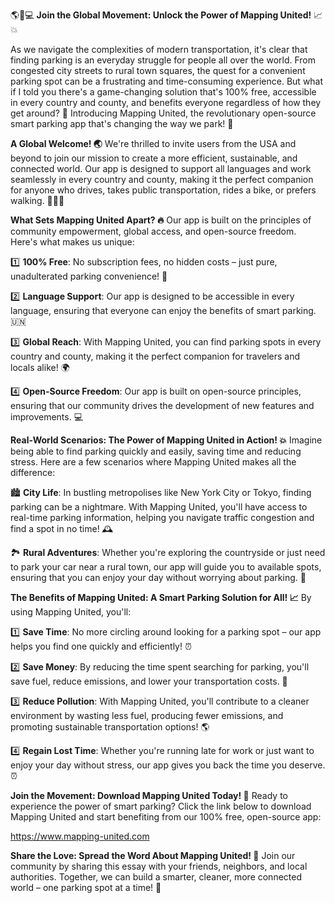 🌎🚗💻 **Join the Global Movement: Unlock the Power of Mapping United!** 📈💥

As we navigate the complexities of modern transportation, it's clear that finding parking is an everyday struggle for people all over the world. From congested city streets to rural town squares, the quest for a convenient parking spot can be a frustrating and time-consuming experience. But what if I told you there's a game-changing solution that's 100% free, accessible in every country and county, and benefits everyone regardless of how they get around? 🤔 Introducing Mapping United, the revolutionary open-source smart parking app that's changing the way we park! 🚀

**A Global Welcome! 🌏**
We're thrilled to invite users from the USA and beyond to join our mission to create a more efficient, sustainable, and connected world. Our app is designed to support all languages and work seamlessly in every country and county, making it the perfect companion for anyone who drives, takes public transportation, rides a bike, or prefers walking. 🚶‍♀️🚌

**What Sets Mapping United Apart? 🔥**
Our app is built on the principles of community empowerment, global access, and open-source freedom. Here's what makes us unique:

1️⃣ **100% Free**: No subscription fees, no hidden costs – just pure, unadulterated parking convenience! 💸

2️⃣ **Language Support**: Our app is designed to be accessible in every language, ensuring that everyone can enjoy the benefits of smart parking. 🇺🇳

3️⃣ **Global Reach**: With Mapping United, you can find parking spots in every country and county, making it the perfect companion for travelers and locals alike! 🌍

4️⃣ **Open-Source Freedom**: Our app is built on open-source principles, ensuring that our community drives the development of new features and improvements. 💻

**Real-World Scenarios: The Power of Mapping United in Action! 💥**
Imagine being able to find parking quickly and easily, saving time and reducing stress. Here are a few scenarios where Mapping United makes all the difference:

🏙️ **City Life**: In bustling metropolises like New York City or Tokyo, finding parking can be a nightmare. With Mapping United, you'll have access to real-time parking information, helping you navigate traffic congestion and find a spot in no time! 🕰️

🏞️ **Rural Adventures**: Whether you're exploring the countryside or just need to park your car near a rural town, our app will guide you to available spots, ensuring that you can enjoy your day without worrying about parking. 🌄

**The Benefits of Mapping United: A Smart Parking Solution for All! 📈**
By using Mapping United, you'll:

1️⃣ **Save Time**: No more circling around looking for a parking spot – our app helps you find one quickly and efficiently! ⏰

2️⃣ **Save Money**: By reducing the time spent searching for parking, you'll save fuel, reduce emissions, and lower your transportation costs. 💸

3️⃣ **Reduce Pollution**: With Mapping United, you'll contribute to a cleaner environment by wasting less fuel, producing fewer emissions, and promoting sustainable transportation options! 🌎

4️⃣ **Regain Lost Time**: Whether you're running late for work or just want to enjoy your day without stress, our app gives you back the time you deserve. ⏰

**Join the Movement: Download Mapping United Today! 📲**
Ready to experience the power of smart parking? Click the link below to download Mapping United and start benefiting from our 100% free, open-source app:

https://www.mapping-united.com

**Share the Love: Spread the Word About Mapping United! 💬**
Join our community by sharing this essay with your friends, neighbors, and local authorities. Together, we can build a smarter, cleaner, more connected world – one parking spot at a time! 🌈